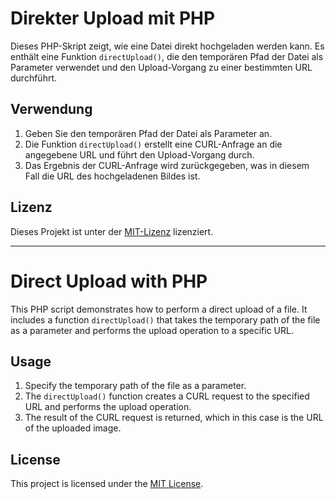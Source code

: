 # Direkter Upload mit PHP

Dieses PHP-Skript zeigt, wie eine Datei direkt hochgeladen werden kann. Es enthält eine Funktion `directUpload()`, die den temporären Pfad der Datei als Parameter verwendet und den Upload-Vorgang zu einer bestimmten URL durchführt.

## Verwendung

1. Geben Sie den temporären Pfad der Datei als Parameter an.
2. Die Funktion `directUpload()` erstellt eine CURL-Anfrage an die angegebene URL und führt den Upload-Vorgang durch.
3. Das Ergebnis der CURL-Anfrage wird zurückgegeben, was in diesem Fall die URL des hochgeladenen Bildes ist.

## Lizenz

Dieses Projekt ist unter der [MIT-Lizenz](LICENSE) lizenziert.

----

# Direct Upload with PHP

This PHP script demonstrates how to perform a direct upload of a file. It includes a function `directUpload()` that takes the temporary path of the file as a parameter and performs the upload operation to a specific URL.

## Usage

1. Specify the temporary path of the file as a parameter.
2. The `directUpload()` function creates a CURL request to the specified URL and performs the upload operation.
3. The result of the CURL request is returned, which in this case is the URL of the uploaded image.

## License

This project is licensed under the [MIT License](LICENSE).
